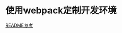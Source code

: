 # 使用webpack定制开发环境

[README参考](https://github.com/xblcity/blog/blob/master/fe-engineering/webpack-react.md)

